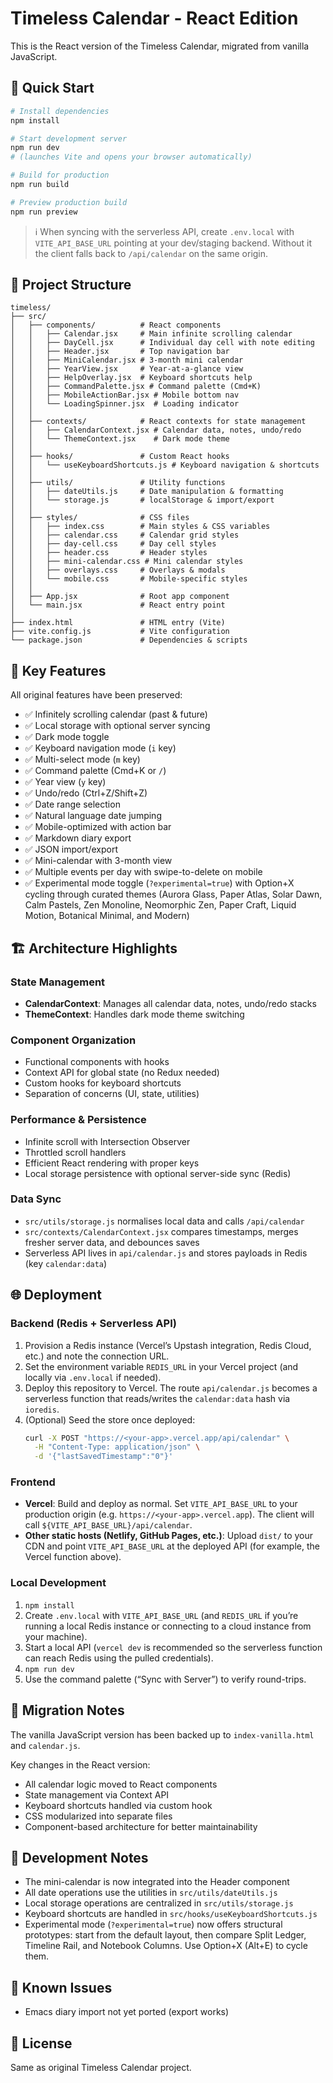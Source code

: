 # Timeless Calendar - React Edition

This is the React version of the Timeless Calendar, migrated from vanilla JavaScript.

## 🚀 Quick Start

```bash
# Install dependencies
npm install

# Start development server
npm run dev
# (launches Vite and opens your browser automatically)

# Build for production
npm run build

# Preview production build
npm run preview
```

> ℹ️  When syncing with the serverless API, create `.env.local` with `VITE_API_BASE_URL` pointing at your dev/staging backend. Without it the client falls back to `/api/calendar` on the same origin.

## 📁 Project Structure

```
timeless/
├── src/
│   ├── components/          # React components
│   │   ├── Calendar.jsx     # Main infinite scrolling calendar
│   │   ├── DayCell.jsx      # Individual day cell with note editing
│   │   ├── Header.jsx       # Top navigation bar
│   │   ├── MiniCalendar.jsx # 3-month mini calendar
│   │   ├── YearView.jsx     # Year-at-a-glance view
│   │   ├── HelpOverlay.jsx  # Keyboard shortcuts help
│   │   ├── CommandPalette.jsx # Command palette (Cmd+K)
│   │   ├── MobileActionBar.jsx # Mobile bottom nav
│   │   └── LoadingSpinner.jsx  # Loading indicator
│   │
│   ├── contexts/            # React contexts for state management
│   │   ├── CalendarContext.jsx # Calendar data, notes, undo/redo
│   │   └── ThemeContext.jsx    # Dark mode theme
│   │
│   ├── hooks/               # Custom React hooks
│   │   └── useKeyboardShortcuts.js # Keyboard navigation & shortcuts
│   │
│   ├── utils/               # Utility functions
│   │   ├── dateUtils.js     # Date manipulation & formatting
│   │   └── storage.js       # localStorage & import/export
│   │
│   ├── styles/              # CSS files
│   │   ├── index.css        # Main styles & CSS variables
│   │   ├── calendar.css     # Calendar grid styles
│   │   ├── day-cell.css     # Day cell styles
│   │   ├── header.css       # Header styles
│   │   ├── mini-calendar.css # Mini calendar styles
│   │   ├── overlays.css     # Overlays & modals
│   │   └── mobile.css       # Mobile-specific styles
│   │
│   ├── App.jsx              # Root app component
│   └── main.jsx             # React entry point
│
├── index.html               # HTML entry (Vite)
├── vite.config.js           # Vite configuration
└── package.json             # Dependencies & scripts
```

## 🎯 Key Features

All original features have been preserved:

- ✅ Infinitely scrolling calendar (past & future)
- ✅ Local storage with optional server syncing
- ✅ Dark mode toggle
- ✅ Keyboard navigation mode (`i` key)
- ✅ Multi-select mode (`m` key)
- ✅ Command palette (Cmd+K or `/`)
- ✅ Year view (`y` key)
- ✅ Undo/redo (Ctrl+Z/Shift+Z)
- ✅ Date range selection
- ✅ Natural language date jumping
- ✅ Mobile-optimized with action bar
- ✅ Markdown diary export
- ✅ JSON import/export
- ✅ Mini-calendar with 3-month view
- ✅ Multiple events per day with swipe-to-delete on mobile
- ✅ Experimental mode toggle (`?experimental=true`) with Option+X cycling through curated themes (Aurora Glass, Paper Atlas, Solar Dawn, Calm Pastels, Zen Monoline, Neomorphic Zen, Paper Craft, Liquid Motion, Botanical Minimal, and Modern)

## 🏗️ Architecture Highlights

### State Management
- **CalendarContext**: Manages all calendar data, notes, undo/redo stacks
- **ThemeContext**: Handles dark mode theme switching

### Component Organization
- Functional components with hooks
- Context API for global state (no Redux needed)
- Custom hooks for keyboard shortcuts
- Separation of concerns (UI, state, utilities)

### Performance & Persistence
- Infinite scroll with Intersection Observer
- Throttled scroll handlers
- Efficient React rendering with proper keys
- Local storage persistence with optional server-side sync (Redis)

### Data Sync
- `src/utils/storage.js` normalises local data and calls `/api/calendar`
- `src/contexts/CalendarContext.jsx` compares timestamps, merges fresher server data, and debounces saves
- Serverless API lives in `api/calendar.js` and stores payloads in Redis (key `calendar:data`)

## 🌐 Deployment

### Backend (Redis + Serverless API)
1. Provision a Redis instance (Vercel’s Upstash integration, Redis Cloud, etc.) and note the connection URL.
2. Set the environment variable `REDIS_URL` in your Vercel project (and locally via `.env.local` if needed).
3. Deploy this repository to Vercel. The route `api/calendar.js` becomes a serverless function that reads/writes the `calendar:data` hash via `ioredis`.
4. (Optional) Seed the store once deployed:
   ```bash
   curl -X POST "https://<your-app>.vercel.app/api/calendar" \
     -H "Content-Type: application/json" \
     -d '{"lastSavedTimestamp":"0"}'
   ```

### Frontend
- **Vercel**: Build and deploy as normal. Set `VITE_API_BASE_URL` to your production origin (e.g. `https://<your-app>.vercel.app`). The client will call `${VITE_API_BASE_URL}/api/calendar`.
- **Other static hosts (Netlify, GitHub Pages, etc.)**: Upload `dist/` to your CDN and point `VITE_API_BASE_URL` at the deployed API (for example, the Vercel function above).

### Local Development
1. `npm install`
2. Create `.env.local` with `VITE_API_BASE_URL` (and `REDIS_URL` if you’re running a local Redis instance or connecting to a cloud instance from your machine).
3. Start a local API (`vercel dev` is recommended so the serverless function can reach Redis using the pulled credentials).
4. `npm run dev`
5. Use the command palette (“Sync with Server”) to verify round-trips.

## 🔄 Migration Notes

The vanilla JavaScript version has been backed up to `index-vanilla.html` and `calendar.js`.

Key changes in the React version:
- All calendar logic moved to React components
- State management via Context API
- Keyboard shortcuts handled via custom hook
- CSS modularized into separate files
- Component-based architecture for better maintainability

## 📝 Development Notes

- The mini-calendar is now integrated into the Header component
- All date operations use the utilities in `src/utils/dateUtils.js`
- Local storage operations are centralized in `src/utils/storage.js`
- Keyboard shortcuts are handled in `src/hooks/useKeyboardShortcuts.js`
- Experimental mode (`?experimental=true`) now offers structural prototypes: start from the default layout, then compare Split Ledger, Timeline Rail, and Notebook Columns. Use Option+X (Alt+E) to cycle them.

## 🐛 Known Issues

- Emacs diary import not yet ported (export works)

## 📄 License

Same as original Timeless Calendar project.
